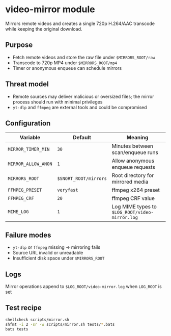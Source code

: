 # video-mirror module

Mirrors remote videos and creates a single 720p H.264/AAC transcode while keeping the original download.

## Purpose
* Fetch remote videos and store the raw file under `$MIRRORS_ROOT/raw`
* Transcode to 720p MP4 under `$MIRRORS_ROOT/mp4`
* Timer or anonymous enqueue can schedule mirrors

## Threat model
* Remote sources may deliver malicious or oversized files; the mirror process should run with minimal privileges
* `yt-dlp` and `ffmpeg` are external tools and could be compromised

## Configuration
| Variable | Default | Meaning |
| --- | --- | --- |
| `MIRROR_TIMER_MIN` | `30` | Minutes between scan/enqueue runs |
| `MIRROR_ALLOW_ANON` | `1` | Allow anonymous enqueue requests |
| `MIRRORS_ROOT` | `$SNORT_ROOT/mirrors` | Root directory for mirrored media |
| `FFMPEG_PRESET` | `veryfast` | ffmpeg x264 preset |
| `FFMPEG_CRF` | `20` | ffmpeg CRF value |
| `MIME_LOG` | `1` | Log MIME types to `$LOG_ROOT/video-mirror.log` |

## Failure modes
* `yt-dlp` or `ffmpeg` missing → mirroring fails
* Source URL invalid or unreadable
* Insufficient disk space under `$MIRRORS_ROOT`

## Logs
Mirror operations append to `$LOG_ROOT/video-mirror.log` when `LOG_ROOT` is set

## Test recipe
```bash
shellcheck scripts/mirror.sh
shfmt -i 2 -sr -w scripts/mirror.sh tests/*.bats
bats tests
```
